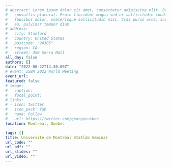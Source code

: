 ```yaml
---
# abstract: Lorem ipsum dolor sit amet, consectetur adipiscing elit. Duis posuere tellusac
#   convallis placerat. Proin tincidunt magna sed ex sollicitudin condimentum. Sed ac
#   faucibus dolor, scelerisque sollicitudin nisi. Cras purus urna, suscipit quis sapien
#   eu, pulvinar tempor diam.
# address:
#   city: Stanford
#   country: United States
#   postcode: "94305"
#   region: CA
#   street: 450 Serra Mall
all_day: false
authors: []
date: "2022-06-22T14:30:00Z"
# event: ISBA 2022 World Meeting
event_url: 
featured: false
# image:
#   caption: 
#   focal_point: 
# links:
# - icon: twitter
#   icon_pack: fab
#   name: Follow
#   url: https://twitter.com/georgecushen
location: Montreal, Quebec 

tags: []
title: Université de Montréal Statlab Seminar
url_code: ""
url_pdf: ""
url_slides: ""
url_video: ""
---
```



